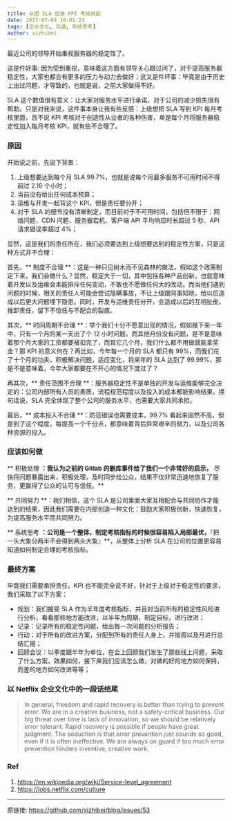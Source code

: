 ```yaml
---
title: 从把 SLA 加进 KPI 考核说起
date: 2017-07-09 18:01:23
tags: [企业文化, 沟通, 系统思考]
author: xizhibei
---
```

最近公司的领导开始重视服务器的稳定性了。

这是件好事: 因为受到重视，意味着这方面有领导关心跟过问了，对于提高服务器稳定性，大家也都会有更多的压力与动力去做好；这又是件坏事：毕竟是由于历史上出过问题，才导致的，也就是说，之前大家做得不好。

SLA 这个数值很有意义：让大家对服务水平进行承诺，对于公司的减少损失很有帮助。只是对我来说，这件事本身让我有些反感：上级想把 SLA 写到 KPI 每月考核里面，且不说 KPI 考核对于创造性从业者的各种伤害，单是每个月将服务器稳定性加入每月考核 KPI，就有些不合理了。

### 原因
开始说之前，先说下背景：

1. 上级想要达到每个月 SLA 99.7%，也就是说每个月最多服务不可用时间不得超过 2.16 个小时；
2. 当前没有给出任何成本预算；
3. 运维与开发一起背这个 KPI，但是责任要分开；
4. 对于 SLA 的细节没有清晰制定，而目前对于不可用时间，包括但不限于：网络问题、CDN 问题、服务器宕机、客户端 API 平均响应时长超过 5 秒、API 请求错误率超过 4%；

显然，这是我们的责任所在，我们必须要达到上级想要达到的稳定性方案，只是这种方式并不合理：

首先，** 制度不合理 **：这是一种只见树木而不见森林的做法，假如这个政策制定下来，我们会做什么？显然，稳定大于一切，其中包括各种产品创新，也就意味着开发以及运维会本能排斥任何变动，不敢也不愿做任何大的改动。而当他们遇到问题的时候，相关的责任人可能会尝试隐瞒事故，不让上级跟同事知晓，给以后造成以后更大问题埋下隐患。同时，开发与运维责任分开，会造成以后的互相扯皮、推卸责任，留下不信任与不配合的裂痕。

其次，** 时间周期不合理 **：举个我们十分不愿意出现的情况，假如接下来一年中，只有一个月的某一天出了个 12 小时问题，而其他月份没有问题，是不是意味着那个月大家的工资都要被扣完了，而其它几个月，我们什么都不用做就能拿奖金？那 KPI 的意义何在？再比如，今年每一个月的 SLA 都只有 99%，而我们花了十个月的功夫，积极解决问题，适应变化，将来年的 SLA 达到了 99.99%，那是不是意味着，今年大家都要在不开心的情况下度过了？

再其次，** 责任范围不合理 **：服务器稳定性不是单独的开发与运维能够完全决定的：公司内部所有人员的素质，流程规范程度以及投入的成本都能影响结果。换句话说，SLA 完全体现了整个公司的服务水平，也需要大家共同承担。

最后，** 成本投入不合理 **：防范错误也需要成本，99.7% 看起来固然不高，但是到了这个程度，每提高一个千分点，都意味着背后异常艰辛的努力，以及公司各种资源的投入。

### 应该如何做
** 积极处理 **：我认为之前的 Gitlab 的删库事件给了我们一个非常好的启示，** 尽快将问题暴露出来，积极处理，及时同步给公众，结果不仅非常迅速地恢复了服务，更赢得了公众的认可与信任。**

** 共同努力 **：我们相信，这个 SLA 是公司里面大家互相配合与共同协作才能达到的结果，因此我们需要在内部创造一种文化：鼓励大家积极创新，快速恢复，为提高服务水平而共同努力。

** 系统思考 **：公司是一个整体，制定考核指标的时候很容易陷入局部最优，**『把一头大象分两半不会得到两头大象』**，从整体上分析 SLA 在公司的位置更容易知道如何制定合理的考核指标。

### 最终方案
毕竟我们需要承担责任，KPI 也不能完全说不好，针对于上级对于稳定性的要求，我们采取了以下方案：

- 规划：我们接受 SLA 作为半年度考核指标，并且对当前所有的稳定性风险进行分析，看看那些地方能改进，以半年为周期，制定目标，进行改进；
- 记录：记录所有的稳定性问题，给出每一次问题的分析报告；
- 行动：对于所有的改进方案，分配到所有的责任人身上，并按周以及月进行总结汇报；
- 回顾会议：以季度跟半年为单位，在会上回顾我们发生了那些线上问题，采取了什么方案，效果如何，接下来我们应该怎么做，对做的好的地方如何保持，而差的地方如何改进等等；

### 以 Netflix 企业文化中的一段话结尾

> In general, freedom and rapid recovery is better than trying to prevent error. We are in a creative business, not a safety-critical business. Our big threat over time is lack of innovation, so we should be relatively error tolerant. Rapid recovery is possible if people have great judgment. The seduction is that error prevention just sounds so good, even if it is often ineffective. We are always on guard if too much error prevention hinders inventive, creative work. 

### Ref
1. https://en.wikipedia.org/wiki/Service-level_agreement
2. https://jobs.netflix.com/culture



***
原链接: https://github.com/xizhibei/blog/issues/53

